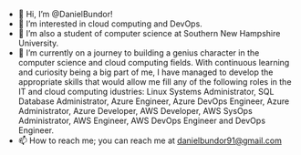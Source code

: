 - 👋 Hi, I’m @DanielBundor!
- 👀 I’m interested in cloud computing and DevOps.
- 🌱 I’m also a student of computer science at Southern New Hampshire University. 
- 💞️ I’m currently on a journey to building a genius character in the computer science and cloud computing fields. With continuous learning and curiosity being a big part of me, I have managed to develop the appropriate skills that would allow me fill any of the following roles in the IT and cloud computing idustries: Linux Systems Administrator, SQL Database Administrator, Azure Engineer, Azure DevOps Engineer, Azure Administrator, Azure Developer, AWS Developer, AWS SysOps Administrator, AWS Engineer, AWS DevOps Engineer and DevOps Engineer.
- 📫 How to reach me; you can reach me at danielbundor91@gmail.com

<!---
DanielBundor/DanielBundor is a ✨ special ✨ repository because its `README.md` (this file) appears on your GitHub profile.
You can click the Preview link to take a look at your changes.
--->
